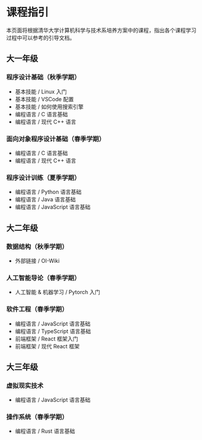 # 课程指引

本页面将根据清华大学计算机科学与技术系培养方案中的课程，指出各个课程学习过程中可以参考的引导文档。

## 大一年级

### 程序设计基础（秋季学期）

- 基本技能 / Linux 入门
- 基本技能 / VSCode 配置
- 基本技能 / 如何使用搜索引擎
- 编程语言 / C 语言基础
- 编程语言 / 现代 C++ 语言

### 面向对象程序设计基础（春季学期）

- 编程语言 / C 语言基础
- 编程语言 / 现代 C++ 语言

### 程序设计训练（夏季学期）

- 编程语言 / Python 语言基础
- 编程语言 / Java 语言基础
- 编程语言 / JavaScript 语言基础

## 大二年级

### 数据结构（秋季学期）

- 外部链接 / OI-Wiki

### 人工智能导论（春季学期）

- 人工智能 & 机器学习 / Pytorch 入门

### 软件工程（春季学期）

- 编程语言 / JavaScript 语言基础
- 编程语言 / TypeScript 语言基础
- 前端框架 / React 框架入门
- 前端框架 / 现代 React 框架

## 大三年级

### 虚拟现实技术

- 编程语言 / JavaScript 语言基础

### 操作系统（春季学期）

- 编程语言 / Rust 语言基础